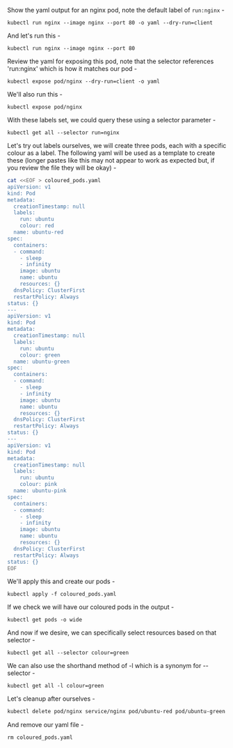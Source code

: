 Show the yaml output for an nginx pod, note the default label of `run:nginx` -

`kubectl run nginx --image nginx --port 80 -o yaml --dry-run=client`

And let's run this -

`kubectl run nginx --image nginx --port 80`

Review the yaml for exposing this pod, note that the selector references 'run:nginx' which is how it matches our pod -

`kubectl expose pod/nginx --dry-run=client -o yaml`

We'll also run this -

`kubectl expose pod/nginx`

With these labels set, we could query these using a selector parameter -

`kubectl get all --selector run=nginx`

Let's try out labels ourselves, we will create three pods, each with a specific colour as a label. The following yaml will be used as a template to create these (longer pastes like this may not appear to work as expected but, if you review the file they will be okay) -

```bash
cat <<EOF > coloured_pods.yaml
apiVersion: v1
kind: Pod
metadata:
  creationTimestamp: null
  labels:
    run: ubuntu
    colour: red
  name: ubuntu-red
spec:
  containers:
  - command:
    - sleep
    - infinity
    image: ubuntu
    name: ubuntu
    resources: {}
  dnsPolicy: ClusterFirst
  restartPolicy: Always
status: {}
---
apiVersion: v1
kind: Pod
metadata:
  creationTimestamp: null
  labels:
    run: ubuntu
    colour: green
  name: ubuntu-green
spec:
  containers:
  - command:
    - sleep
    - infinity
    image: ubuntu
    name: ubuntu
    resources: {}
  dnsPolicy: ClusterFirst
  restartPolicy: Always
status: {}
---
apiVersion: v1
kind: Pod
metadata:
  creationTimestamp: null
  labels:
    run: ubuntu
    colour: pink
  name: ubuntu-pink
spec:
  containers:
  - command:
    - sleep
    - infinity
    image: ubuntu
    name: ubuntu
    resources: {}
  dnsPolicy: ClusterFirst
  restartPolicy: Always
status: {}
EOF
```

We'll apply this and create our pods -

`kubectl apply -f coloured_pods.yaml`

If we check we will have our coloured pods in the output -

`kubectl get pods -o wide`

And now if we desire, we can specifically select resources based on that selector -

`kubectl get all --selector colour=green`

We can also use the shorthand method of -l which is a synonym for --selector -

`kubectl get all -l colour=green`

Let's cleanup after ourselves -

```bash
kubectl delete pod/nginx service/nginx pod/ubuntu-red pod/ubuntu-green pod/ubuntu-pink --now
```

And remove our yaml file -

`rm coloured_pods.yaml`